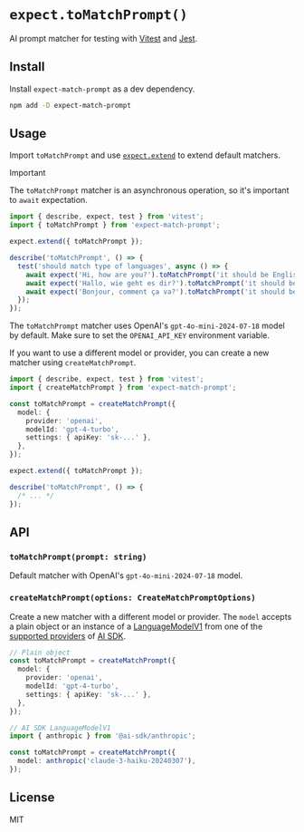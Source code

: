 # `expect.toMatchPrompt()`

AI prompt matcher for testing with [Vitest](https://vitest.dev/) and [Jest](https://jestjs.io/).

## Install

Install `expect-match-prompt` as a dev dependency.

```bash
npm add -D expect-match-prompt
```

## Usage

Import `toMatchPrompt` and use [`expect.extend`](https://vitest.dev/api/expect.html#expect-extend) to extend default matchers.

> [!IMPORTANT]  
> The `toMatchPrompt` matcher is an asynchronous operation, so it's important to `await` expectation.

```ts
import { describe, expect, test } from 'vitest';
import { toMatchPrompt } from 'expect-match-prompt';

expect.extend({ toMatchPrompt });

describe('toMatchPrompt', () => {
  test('should match type of languages', async () => {
    await expect('Hi, how are you?').toMatchPrompt('it should be English');
    await expect('Hallo, wie geht es dir?').toMatchPrompt('it should be German');
    await expect('Bonjour, comment ça va?').toMatchPrompt('it should be French');
  });
});
```

The `toMatchPrompt` matcher uses OpenAI's `gpt-4o-mini-2024-07-18` model by default. Make sure to set the `OPENAI_API_KEY` environment variable.

If you want to use a different model or provider, you can create a new matcher using `createMatchPrompt`.

```ts
import { describe, expect, test } from 'vitest';
import { createMatchPrompt } from 'expect-match-prompt';

const toMatchPrompt = createMatchPrompt({
  model: {
    provider: 'openai',
    modelId: 'gpt-4-turbo', 
    settings: { apiKey: 'sk-...' }, 
  },
});

expect.extend({ toMatchPrompt });

describe('toMatchPrompt', () => {
  /* ... */
});
```

## API

### `toMatchPrompt(prompt: string)`
Default matcher with OpenAI's `gpt-4o-mini-2024-07-18` model.

### `createMatchPrompt(options: CreateMatchPromptOptions)`
Create a new matcher with a different model or provider.
The `model` accepts a plain object or an instance of a [LanguageModelV1](https://sdk.ai/docs/reference/language-model-v1) from one of the [supported providers](https://sdk.vercel.ai/providers/ai-sdk-providers) of [AI SDK](https://sdk.vercel.ai/).

```ts
// Plain object
const toMatchPrompt = createMatchPrompt({
  model: {
    provider: 'openai',
    modelId: 'gpt-4-turbo',
    settings: { apiKey: 'sk-...' },
  },
});

// AI SDK LanguageModelV1
import { anthropic } from '@ai-sdk/anthropic';

const toMatchPrompt = createMatchPrompt({
  model: anthropic('claude-3-haiku-20240307'),
});

```

## License

MIT
